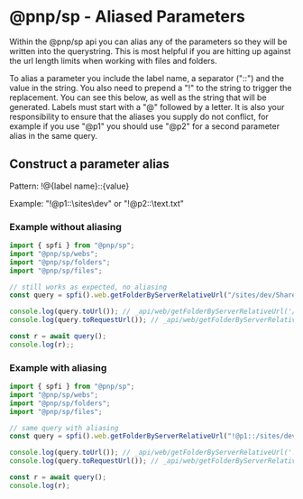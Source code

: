 # @pnp/sp - Aliased Parameters

Within the @pnp/sp api you can alias any of the parameters so they will be written into the querystring. This is most helpful if you are hitting up against the url length limits when working with files and folders.

To alias a parameter you include the label name, a separator ("::") and the value in the string. You also need to prepend a "!" to the string to trigger the replacement. You can see this below, as well as the string that will be generated. Labels must start with a "@" followed by a letter. It is also your responsibility to ensure that the aliases you supply do not conflict, for example if you use "@p1" you should use "@p2" for a second parameter alias in the same query.

## Construct a parameter alias

Pattern: !@{label name}::{value}

Example: "!@p1::\sites\dev" or "!@p2::\text.txt"

### Example without aliasing

```TypeScript
import { spfi } from "@pnp/sp";
import "@pnp/sp/webs";
import "@pnp/sp/folders";
import "@pnp/sp/files";

// still works as expected, no aliasing
const query = spfi().web.getFolderByServerRelativeUrl("/sites/dev/Shared Documents/").files.select("Title").top(3);

console.log(query.toUrl()); // _api/web/getFolderByServerRelativeUrl('/sites/dev/Shared Documents/')/files
console.log(query.toRequestUrl()); // _api/web/getFolderByServerRelativeUrl('/sites/dev/Shared Documents/')/files?$select=Title&$top=3

const r = await query();
console.log(r);;
```

### Example with aliasing

```TypeScript
import { spfi } from "@pnp/sp";
import "@pnp/sp/webs";
import "@pnp/sp/folders";
import "@pnp/sp/files";

// same query with aliasing
const query = spfi().web.getFolderByServerRelativeUrl("!@p1::/sites/dev/Shared Documents/").files.select("Title").top(3);

console.log(query.toUrl()); // _api/web/getFolderByServerRelativeUrl('!@p1::/sites/dev/Shared Documents/')/files
console.log(query.toRequestUrl()); // _api/web/getFolderByServerRelativeUrl(@p1)/files?@p1='/sites/dev/Shared Documents/'&$select=Title&$top=3

const r = await query();
console.log(r);
```
